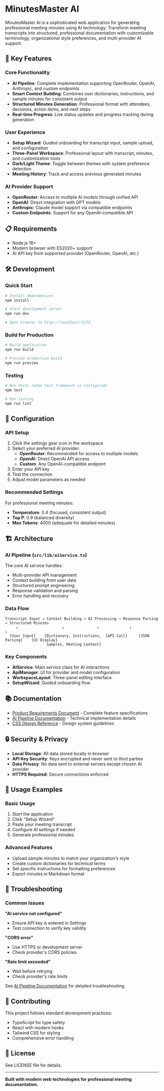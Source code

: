 # MinutesMaster AI

MinutesMaster AI is a sophisticated web application for generating professional meeting minutes using AI technology. Transform meeting transcripts into structured, professional documentation with customizable terminology, organizational style preferences, and multi-provider AI support.

## 🚀 Key Features

### Core Functionality
- **AI Pipeline**: Complete implementation supporting OpenRouter, OpenAI, Anthropic, and custom endpoints
- **Smart Context Building**: Combines user dictionaries, instructions, and sample minutes for consistent output
- **Structured Minutes Generation**: Professional format with attendees, decisions, action items, and next steps
- **Real-time Progress**: Live status updates and progress tracking during generation

### User Experience
- **Setup Wizard**: Guided onboarding for transcript input, sample upload, and configuration
- **Three-Panel Workspace**: Professional layout with transcript, minutes, and customization tools
- **Dark/Light Theme**: Toggle between themes with system preference detection
- **Meeting History**: Track and access previous generated minutes

### AI Provider Support
- **OpenRouter**: Access to multiple AI models through unified API
- **OpenAI**: Direct integration with GPT models
- **Anthropic**: Claude model support via compatible endpoints
- **Custom Endpoints**: Support for any OpenAI-compatible API

## 📋 Requirements

- Node.js 16+ 
- Modern browser with ES2020+ support
- AI API key from supported provider (OpenRouter, OpenAI, etc.)

## 🛠️ Development

### Quick Start

```bash
# Install dependencies
npm install

# Start development server
npm run dev

# Open browser to http://localhost:5173
```

### Build for Production

```bash
# Build application
npm run build

# Preview production build
npm run preview
```

### Testing

```bash
# Run tests (when test framework is configured)
npm test

# Run linting
npm run lint
```

## 🔧 Configuration

### API Setup

1. Click the settings gear icon in the workspace
2. Select your preferred AI provider:
   - **OpenRouter**: Recommended for access to multiple models
   - **OpenAI**: Direct OpenAI API access  
   - **Custom**: Any OpenAI-compatible endpoint
3. Enter your API key
4. Test the connection
5. Adjust model parameters as needed

### Recommended Settings

For professional meeting minutes:
- **Temperature**: 0.4 (focused, consistent output)
- **Top P**: 0.9 (balanced diversity)
- **Max Tokens**: 4000 (adequate for detailed minutes)

## 🏗️ Architecture

### AI Pipeline (`src/lib/aiService.ts`)

The core AI service handles:
- Multi-provider API management
- Context building from user data
- Structured prompt engineering  
- Response validation and parsing
- Error handling and recovery

### Data Flow

```
Transcript Input → Context Building → AI Processing → Response Parsing → Structured Minutes
     ↓                    ↓               ↓              ↓                    ↓
  [User Input]    [Dictionary, Instructions,  [API Call]     [JSON Parsing]    [UI Display]
                   Samples, Meeting Context]
```

### Key Components

- **AIService**: Main service class for AI interactions
- **ApiManager**: UI for provider and model configuration
- **WorkspaceLayout**: Three-panel editing interface
- **SetupWizard**: Guided onboarding flow

## 📚 Documentation

- [Product Requirements Document](ref/PRD.md) - Complete feature specifications
- [AI Pipeline Documentation](docs/AI_PIPELINE.md) - Technical implementation details
- [CSS Design Reference](src/css-reference.md) - Design system guidelines

## 🔒 Security & Privacy

- **Local Storage**: All data stored locally in browser
- **API Key Security**: Keys encrypted and never sent to third parties
- **Data Privacy**: No data sent to external servers except chosen AI provider
- **HTTPS Required**: Secure connections enforced

## 🎯 Usage Examples

### Basic Usage
1. Start the application
2. Click "Setup Wizard" 
3. Paste your meeting transcript
4. Configure AI settings if needed
5. Generate professional minutes

### Advanced Features
- Upload sample minutes to match your organization's style
- Create custom dictionaries for technical terms
- Set specific instructions for formatting preferences
- Export minutes in Markdown format

## 🐛 Troubleshooting

### Common Issues

**"AI service not configured"**
- Ensure API key is entered in Settings
- Test connection to verify key validity

**"CORS error"**
- Use HTTPS or development server
- Check provider's CORS policies

**"Rate limit exceeded"**
- Wait before retrying
- Check provider's rate limits

See [AI Pipeline Documentation](docs/AI_PIPELINE.md) for detailed troubleshooting.

## 🤝 Contributing

This project follows standard development practices:
- TypeScript for type safety
- React with modern hooks
- Tailwind CSS for styling
- Comprehensive error handling

## 📄 License

See LICENSE file for details.

---

**Built with modern web technologies for professional meeting documentation.**

